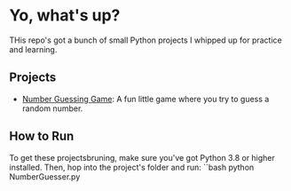 # Yo, what's up? 
THis repo's got a bunch of small Python projects I whipped up for practice and learning.


## Projects
- [Number Guessing Game](bitbybite/guess_number/number_guesser.py): A fun little game where you try to guess a random number.


## How to Run
To get these projectsbruning, make sure you've got Python 3.8 or higher installed. Then, hop into the project's folder and run:
``bash
python NumberGuesser.py

